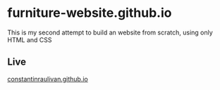 # furniture-website.github.io
This is my second attempt to build an website from scratch, using only HTML and CSS

## Live
[constantinraulivan.github.io](furniture-website.github.io)
